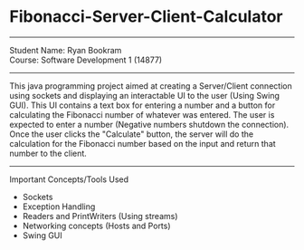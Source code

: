 # Fibonacci-Server-Client-Calculator
______________________________________
Student Name: Ryan Bookram<br>
Course: Software Development 1 (14877)
______________________________________
This java programming project aimed at creating a Server/Client connection using sockets and displaying an interactable UI to the user (Using Swing GUI). 
This UI contains a text box for entering a number and a button for calculating the Fibonacci number of whatever was entered.
The user is expected to enter a number (Negative numbers shutdown the connection). 
Once the user clicks the "Calculate" button, the server will do the calculation for the Fibonacci number based on the input and return that number to the client.
______________________________________
Important Concepts/Tools Used
- Sockets
- Exception Handling
- Readers and PrintWriters (Using streams)
- Networking concepts (Hosts and Ports)
- Swing GUI
